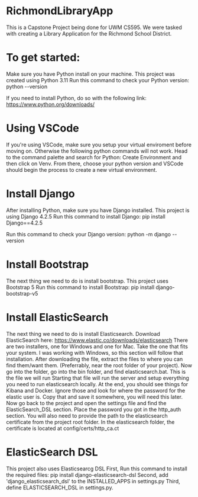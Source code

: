 # RichmondLibraryApp
This is a Capstone Project being done for UWM CS595. We were tasked with creating a Library Application for the Richmond School District.

# To get started:

Make sure you have Python install on your machine. This project was created using Python 3.11
Run this command to check your Python version:
python --version

If you need to install Python, do so with the following link:
https://www.python.org/downloads/

# Using VSCode
If you're using VSCode, make sure you setup your virtual enviroment before moving on. Otherwise the following python commands will not work.
Head to the command palette and search for Python: Create Environment and then click on Venv.
From there, choose your python version and VSCode should begin the process to create a new virtual environment.

# Install Django
After installing Python, make sure you have Django installed. This project is using Django 4.2.5
Run this command to install Django:
pip install Django==4.2.5

Run this command to check your Django version:
python -m django --version

# Install Bootstrap
The next thing we need to do is install bootstrap. This project uses Bootstrap 5
Run this command to install Bootstrap:
pip install django-bootstrap-v5

# Install ElasticSearch
The next thing we need to do is install Elasticsearch. 
Download ElasticSearch here:
https://www.elastic.co/downloads/elasticsearch
There are two installers, one for Windows and one for Mac. Take the one that fits your system.
I was working with Windows, so this section will follow that installation.
After downloading the file, extract the files to where you can find them/want them. (Preferrably, near the root folder of your project).
Now go into the folder, go into the bin folder, and find elasticsearch.bat. This is the file we will run
Starting that file will run the server and setup everything you need to run elasticsearch locally.
At the end, you should see things for Kibana and Docker. Ignore those and look for where the password
for the elastic user is. Copy that and save it somewhere, you will need this later.
Now go back to the project and open the settings file and find the ElasticSearch_DSL section.
Place the password you got in the http_auth section.
You will also need to provide the path to the elasticsearch certificate from the project root folder.
In the elasticsearch folder, the certificate is located at config/certs/http_ca.ct

# ElasticSearch DSL
This project also uses Elasticsearcg DSL
First, Run this command to install the required files:
pip install django-elasticsearch-dsl
Second, add 'django_elasticsearch_dsl' to the INSTALLED_APPS in settings.py
Third, define ELASTICSEARCH_DSL in settings.py.